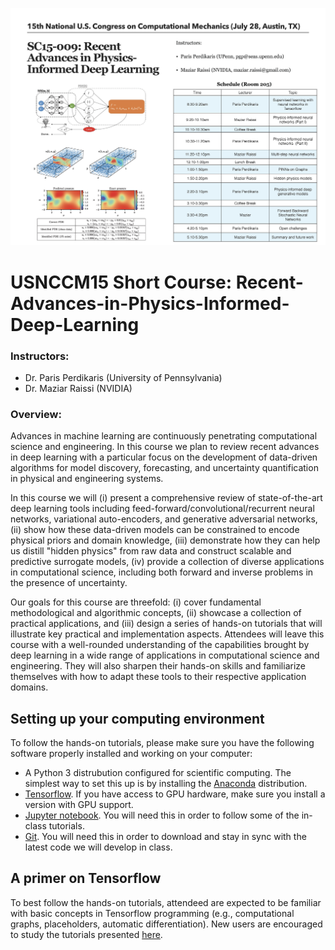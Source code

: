 ![](./images/schedule.png)

# USNCCM15 Short Course: Recent-Advances-in-Physics-Informed-Deep-Learning

### Instructors:
- Dr. Paris Perdikaris (University of Pennsylvania)
- Dr. Maziar Raissi (NVIDIA)

### Overview:

Advances in machine learning are continuously penetrating computational science and engineering. In this course we plan to review recent advances in deep learning with a particular focus on the development of data-driven algorithms for model discovery, forecasting, and uncertainty quantification in physical and engineering systems.

In this course we will (i) present a comprehensive review of state-of-the-art deep learning tools including feed-forward/convolutional/recurrent neural networks, variational auto-encoders, and generative adversarial networks, (ii) show how these data-driven models can be constrained to encode physical priors and domain knowledge, (iii) demonstrate how they can help us distill "hidden physics" from raw data and construct scalable and predictive surrogate models, (iv) provide a collection of diverse applications in computational science, including both forward and inverse problems in the presence of uncertainty.

Our goals for this course are threefold: (i) cover fundamental methodological and algorithmic concepts, (ii) showcase a collection of practical applications, and (iii) design a series of hands-on tutorials that will illustrate key practical and implementation aspects. Attendees will leave this course with a well-rounded understanding of the capabilities brought by deep learning in a wide range of applications in computational science and engineering. They will also sharpen their hands-on skills and familiarize themselves with how to adapt these tools to their respective application domains.


## Setting up your computing environment

To follow the hands-on tutorials, please make sure you have the following software properly installed and working on your computer:
- A Python 3 distrubution configured for scientific computing. The simplest way to set this up is by installing the [Anaconda](https://anaconda.org/anaconda/python) distribution.
- [Tensorflow](https://www.tensorflow.org/). If you have access to GPU hardware, make sure you install a version with GPU support.
- [Jupyter notebook](http://jupyter.org/). You will need this in order to follow some of the in-class tutorials.
- [Git](https://git-scm.com/downloads). You will need this in order to download and stay in sync with the latest code we will develop in class.

## A primer on Tensorflow

To best follow the hands-on tutorials, attendeed are expected to be familiar with basic concepts in Tensorflow programming (e.g., computational graphs, placeholders, automatic differentiation). New users are encouraged to study the tutorials presented [here](https://github.com/aymericdamien/TensorFlow-Examples).

